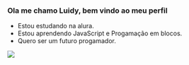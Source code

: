 ### Ola me chamo Luidy, bem vindo ao meu perfil

- Estou estudando na alura.
- Estou aprendendo JavaScript e Progamação em blocos.
- Quero ser um futuro progamador.




![](https://media.tenor.com/lNtmoshuUI8AAAAi/bahroo-hacker.gif)
